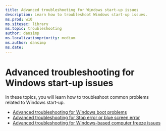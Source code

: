 ```yaml
---
title: Advanced troubleshooting for Windows start-up issues
description: Learn how to troubleshoot Windows start-up issues.
ms.prod: w10
ms.sitesec: library
ms.topic: troubleshooting
author: dansimp
ms.localizationpriority: medium
ms.author: dansimp
ms.date: 
---
```


# Advanced troubleshooting for Windows start-up issues

In these topics, you will learn how to troubleshoot common problems related to Windows start-up.

- [Advanced troubleshooting for Windows boot problems](advanced-troubleshooting-boot-problems.md)
- [Advanced troubleshooting for Stop error or blue screen error](troubleshoot-stop-errors.md)
- [Advanced troubleshooting for Windows-based computer freeze issues](troubleshoot-windows-freeze.md)
